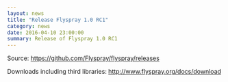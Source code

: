 ```yaml
---
layout: news
title: "Release Flyspray 1.0 RC1"
category: news
date: 2016-04-10 23:00:00
summary: Release of Flyspray 1.0 RC1
---
```


Source: https://github.com/Flyspray/flyspray/releases

Downloads including third libraries: http://www.flyspray.org/docs/download
